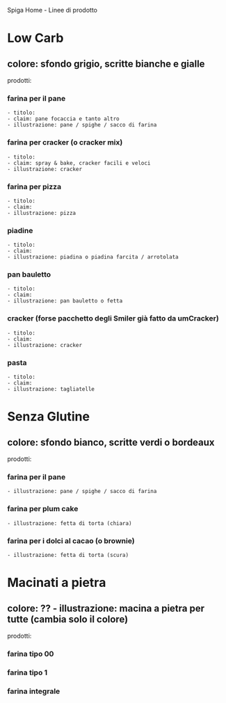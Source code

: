 
Spiga Home - Linee di prodotto 

# Low Carb 
## colore: sfondo grigio, scritte bianche e gialle
prodotti: 
### farina per il pane 
	- titolo: 
	- claim: pane focaccia e tanto altro
	- illustrazione: pane / spighe / sacco di farina
### farina per cracker (o cracker mix)
	- titolo: 
	- claim: spray & bake, cracker facili e veloci
	- illustrazione: cracker 
### farina per pizza
	- titolo: 
	- claim: 
	- illustrazione: pizza 
### piadine
	- titolo: 
	- claim: 
	- illustrazione: piadina o piadina farcita / arrotolata 
### pan bauletto
	- titolo: 
	- claim: 
	- illustrazione: pan bauletto o fetta 
### cracker  (forse pacchetto degli Smiler già fatto da umCracker)
	- titolo: 
	- claim: 
	- illustrazione: cracker
### pasta
	- titolo: 
	- claim: 
	- illustrazione: tagliatelle

# Senza Glutine
## colore: sfondo bianco, scritte verdi o bordeaux
prodotti:
### farina per il pane
	- illustrazione: pane / spighe / sacco di farina
###  farina per plum cake
	- illustrazione: fetta di torta (chiara)
###  farina per i dolci al cacao (o brownie)
	- illustrazione: fetta di torta (scura)

# Macinati a pietra
## colore: ?? - illustrazione: macina a pietra per tutte (cambia solo il colore)
prodotti: 
###  farina tipo 00
###  farina tipo 1
###  farina integrale

